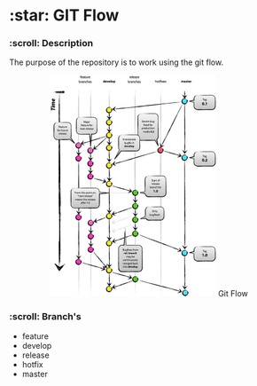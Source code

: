 <h1>:star: GIT Flow</h1>

<h3>:scroll: Description</h3>
<p>The purpose of the repository is to work using the git flow.</p>

<p align="center">
    <img src="./src/git_flow.jpg" width="300">
    Git Flow
</p>

<h3>:scroll: Branch's</h3>

* feature
* develop
* release
* hotfix
* master